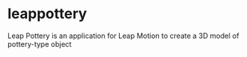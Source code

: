 leappottery
===========

Leap Pottery is an application for Leap Motion to create a 3D model of pottery-type object
